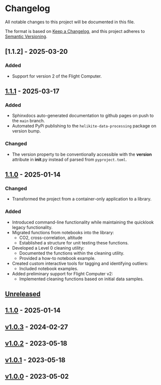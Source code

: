 # Changelog

All notable changes to this project will be documented in this file.

The format is based on [Keep a Changelog](https://keepachangelog.com/en/1.0.0/),
and this project adheres to [Semantic Versioning](https://semver.org/spec/v2.0.0.html).

## [1.1.2] - 2025-03-20

### Added
- Support for version 2 of the Flight Computer.

## [1.1.1] - 2025-03-17

### Added
- Sphinxdocs auto-generated documentation to github pages on push to the `main` branch.
- Automated PyPi publishing to the `helikite-data-processing` package on version bump.

### Changed
- The version property to be conventionally accessible with the __version__
  attribute in __init__.py instead of parsed from `pyproject.toml`.

## [1.1.0] - 2025-01-14

### Changed
- Transformed the project from a container-only application to a library.

### Added
- Introduced command-line functionality while maintaining the quicklook legacy functionality.
- Migrated functions from notebooks into the library:
    - CO2, cross-correlation, altitude
    - Established a structure for unit testing these functions.
- Developed a Level 0 cleaning utility:
    - Documented the functions within the cleaning utility.
    - Provided a how-to notebook example.
- Created custom interactive tools for tagging and identifying outliers:
    - Included notebook examples.
- Added preliminary support for Flight Computer v2:
    - Implemented cleaning functions based on initial data samples.

## [Unreleased]


## [1.1.0] - 2025-01-14
## [v1.0.3] - 2024-02-27
## [v1.0.2] - 2023-05-18
## [v1.0.1] - 2023-05-18
## [v1.0.0] - 2023-05-02

[unreleased]: https://github.com/EERL-EPFL/helikite-data-processing/compare/1.1.1...HEAD
[1.1.1]: https://github.com/EERL-EPFL/helikite-data-processing/compare/v1.1.0...1.1.1
[1.1.0]: https://github.com/EERL-EPFL/helikite-data-processing/compare/v1.0.3...1.1.0
[v1.0.3]: https://github.com/EERL-EPFL/helikite-data-processing/compare/v1.0.2...v1.0.3
[v1.0.2]: https://github.com/EERL-EPFL/helikite-data-processing/compare/v1.0.1...v1.0.2
[v1.0.1]: https://github.com/EERL-EPFL/helikite-data-processing/compare/v1.0.0...v1.0.1
[v1.0.0]: https://github.com/EERL-EPFL/helikite-data-processing/releases/tag/v1.0.0
